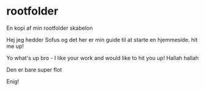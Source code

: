 # rootfolder
En kopi af min rootfolder skabelon

Hej jeg hedder Sofus og det her er min guide til at starte en hjemmeside. hit me up! 

Yo what's up bro - I like your work and would like to hit you up! Hallah hallah

Den er bare super flot

Enig!
